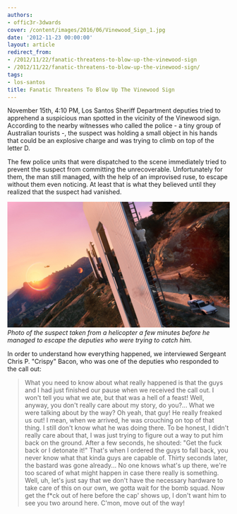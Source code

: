 ```yaml
---
authors:
- offic3r-3dwards
cover: /content/images/2016/06/Vinewood_Sign_1.jpg
date: '2012-11-23 00:00:00'
layout: article
redirect_from:
- /2012/11/22/fanatic-threatens-to-blow-up-the-vinewood-sign
- /2012/11/22/fanatic-threatens-to-blow-up-the-vinewood-sign/
tags:
- los-santos
title: Fanatic Threatens To Blow Up The Vinewood Sign
---
```



November 15th, 4:10 PM, Los Santos Sheriff Department deputies tried to apprehend a suspicious man spotted in the vicinity of the Vinewood sign. According to the nearby witnesses who called the police - a tiny group of Australian tourists -, the suspect was holding a small object in his hands that could be an explosive charge and was trying to climb on top of the letter D.

The few police units that were dispatched to the scene immediately tried to prevent the suspect from committing the unrecoverable. Unfortunately for them, the man still managed, with the help of an improvised ruse, to escape without them even noticing. At least that is what they believed until they realized that the suspect had vanished.

![Photo of the suspect taken from a helicopter a few minutes before he managed to escape the deputies who were trying to catch him.](/content/images/2016/06/Vinewood_Incident_0.jpg)
_Photo of the suspect taken from a helicopter a few minutes before he managed to escape the deputies who were trying to catch him._

In order to understand how everything happened, we interviewed Sergeant Chris P. "Crispy" Bacon, who was one of the deputies who responded to the call out:

> What you need to know about what really happened is that the guys and I had just finished our pause when we received the call out. I won't tell you what we ate, but that was a hell of a feast! Well, anyway, you don't really care about my story, do you?... What we were talking about by the way? Oh yeah, that guy! He really freaked us out! I mean, when we arrived, he was crouching on top of that thing. I still don't know what he was doing there. To be honest, I didn't really care about that, I was just trying to figure out a way to put him back on the ground. After a few seconds, he shouted: "Get the fuck back or I detonate it!" That's when I ordered the guys to fall back, you never know what that kinda guys are capable of. Thirty seconds later, the bastard was gone already... No one knows what's up there, we're too scared of what might happen in case there really is something. Well, uh, let's just say that we don't have the necessary hardware to take care of this on our own, we gotta wait for the bomb squad. Now get the f\*ck out of here before the cap' shows up, I don't want him to see you two around here. C'mon, move out of the way!